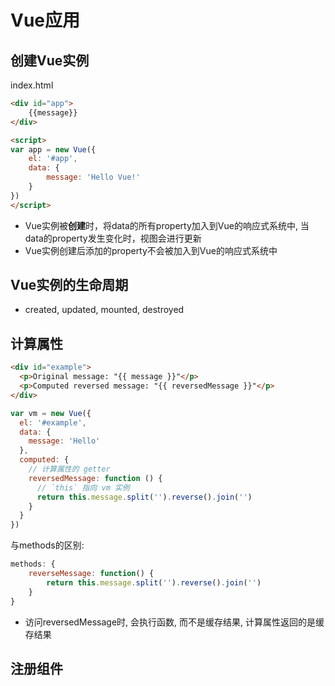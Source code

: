 # Vue应用

## 创建Vue实例

index.html

```html
<div id="app">
    {{message}}
</div>

<script>
var app = new Vue({
    el: '#app',
    data: {
        message: 'Hello Vue!'
    }
})
</script>
```

- Vue实例被**创建**时，将data的所有property加入到Vue的响应式系统中, 当data的property发生变化时，视图会进行更新
- Vue实例创建后添加的property不会被加入到Vue的响应式系统中

## Vue实例的生命周期

- created, updated, mounted, destroyed

## 计算属性

```html
<div id="example">
  <p>Original message: "{{ message }}"</p>
  <p>Computed reversed message: "{{ reversedMessage }}"</p>
</div>
```

```js
var vm = new Vue({
  el: '#example',
  data: {
    message: 'Hello'
  },
  computed: {
    // 计算属性的 getter
    reversedMessage: function () {
      // `this` 指向 vm 实例
      return this.message.split('').reverse().join('')
    }
  }
})
```

与methods的区别:

```js
methods: {
    reverseMessage: function() {
        return this.message.split('').reverse().join('')
    }
}
```

- 访问reversedMessage时, 会执行函数, 而不是缓存结果, 计算属性返回的是缓存结果

## 注册组件


